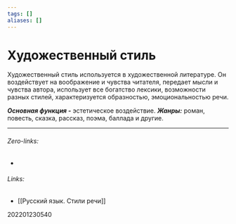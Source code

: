 ```yaml
---
tags: []
aliases: []
---
```

# Художественный стиль
Художественный стиль используется в художественной литературе. Он воздействует на воображение и чувства читателя, передает мысли и чувства автора, использует все богатство лексики, возможности разных стилей, характеризуется образностью, эмоциональностью речи.

***Основная функция -*** эстетическое воздействие.
***Жанры:*** роман, повесть, сказка, рассказ, поэма, баллада и другие.
___
###### Zero-links:
-
###### Links:
- [[Русский язык. Стили речи]]

202201230540